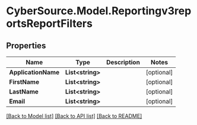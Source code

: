 # CyberSource.Model.Reportingv3reportsReportFilters
## Properties

Name | Type | Description | Notes
------------ | ------------- | ------------- | -------------
**ApplicationName** | **List&lt;string&gt;** |  | [optional] 
**FirstName** | **List&lt;string&gt;** |  | [optional] 
**LastName** | **List&lt;string&gt;** |  | [optional] 
**Email** | **List&lt;string&gt;** |  | [optional] 

[[Back to Model list]](../README.md#documentation-for-models) [[Back to API list]](../README.md#documentation-for-api-endpoints) [[Back to README]](../README.md)


